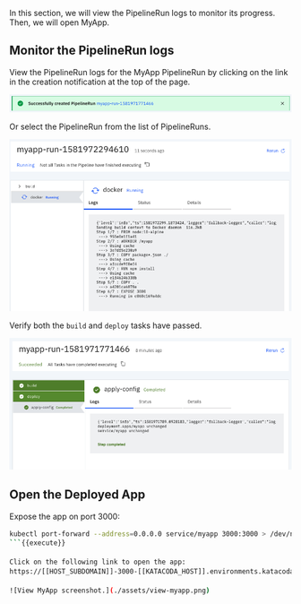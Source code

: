In this section, we will view the PipelineRun logs to monitor its progress.
Then, we will open MyApp.

## Monitor the PipelineRun logs

View the PipelineRun logs for the MyApp PipelineRun by clicking on the link in
the creation notification at the top of the page.

![PipelineRun creation notification screenshot.](./assets/pipeline-run-created-notification.png)

Or select the PipelineRun from the list of PipelineRuns.

![View the running PipelineRun logs for MyApp screenshot.](./assets/pipeline-run-running.png)

Verify both the `build` and `deploy` tasks have passed.

![View the completed PipelineRun logs for MyApp screenshot.](./assets/pipeline-run-completed.png)

## Open the Deployed App

Expose the app on port 3000:
```bash
kubectl port-forward --address=0.0.0.0 service/myapp 3000:3000 > /dev/null 2>&1 &
```{{execute}}

Click on the following link to open the app:
https://[[HOST_SUBDOMAIN]]-3000-[[KATACODA_HOST]].environments.katacoda.com/

![View MyApp screenshot.](./assets/view-myapp.png)
